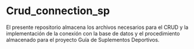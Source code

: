 # Crud_connection_sp
El presente repositorio almacena los archivos necesarios para el CRUD y la implementación de la conexión con la base de datos y el procedimiento almacenado para el proyecto Guía de Suplementos Deportivos.
